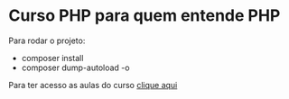 # Curso PHP para quem entende PHP

Para rodar o projeto:

- composer install
- composer dump-autoload -o

Para ter acesso as aulas do curso [clique aqui](https://youtube.com/c/AlexandreCardoso)
